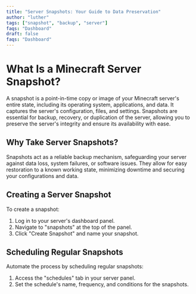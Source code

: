 ```yaml
---
title: "Server Snapshots: Your Guide to Data Preservation"
author: "luther"
tags: ["snapshot", "backup", "server"]
faqs: "Dashboard"
draft: false
faqs: "Dashboard"
---
```


# What Is a Minecraft Server Snapshot?

A snapshot is a point-in-time copy or image of your Minecraft server's entire state, including its operating system, applications, and data. It captures the server's configuration, files, and settings. Snapshots are essential for backup, recovery, or duplication of the server, allowing you to preserve the server's integrity and ensure its availability with ease.

## Why Take Server Snapshots?

Snapshots act as a reliable backup mechanism, safeguarding your server against data loss, system failures, or software issues. They allow for easy restoration to a known working state, minimizing downtime and securing your configurations and data.

## Creating a Server Snapshot

To create a snapshot:

1. Log in to your server's dashboard panel.
2. Navigate to "snapshots" at the top of the panel.
3. Click "Create Snapshot" and name your snapshot.

## Scheduling Regular Snapshots

Automate the process by scheduling regular snapshots:

1. Access the "schedules" tab in your server panel.
2. Set the schedule's name, frequency, and conditions for the snapshots.

